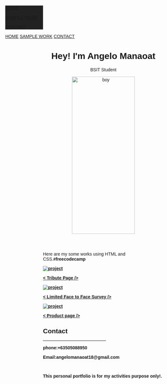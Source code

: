 <html>
<title>Personal Profile</title>
<meta charset="UTF-8">
<meta name="viewport" content="width=device-width, initial-scale=1">
<link rel="stylesheet" href="https://www.w3schools.com/w3css/4/w3.css">
<link rel="stylesheet" href="https://fonts.googleapis.com/css?family=Montserrat">
<link rel="stylesheet" href="https://cdnjs.cloudflare.com/ajax/libs/font-awesome/4.7.0/css/font-awesome.min.css">
<style>
body, h1,h2,h3,h4,h5,h6 {font-family: "Montserrat", sans-serif}
.w3-row-padding img {margin-bottom: 12px}
.w3-sidebar {width: 120px;background: #222;}
#main {margin-left: 120px}
@media only screen and (max-width: 600px) {#main {margin-left: 0}}
</style>

<body class="w3-black">
<nav class="w3-sidebar w3-bar-block w3-small w3-hide-small w3-center">
  <a href="#" class="w3-bar-item w3-button w3-padding-large w3-black">
    <i class="fa fa-home w3-xxlarge"></i>
    <p>HOME</p>
  </a>
  <a href="#about" class="w3-bar-item w3-button w3-padding-large w3-hover-black">
    <i class="fa fa-user w3-xxlarge"></i>
    <p>SAMPLE WORK</p>
  </a>
  <a href="#contact" class="w3-bar-item w3-button w3-padding-large w3-hover-black">
    <i class="fa fa-envelope w3-xxlarge"></i>
    <p>CONTACT</p>
  </a>
</nav>
<div class="w3-top w3-hide-large w3-hide-medium" id="myNavbar">
  <div class="w3-bar w3-black w3-opacity w3-hover-opacity-off w3-center w3-small">
    <a href="#" class="w3-bar-item w3-button" style="width:25% !important">HOME</a>
    <a href="#sample work" class="w3-bar-item w3-button" style="width:25% !important">SAMPLE WORK</a>
    <a href="#contact" class="w3-bar-item w3-button" style="width:25% !important">CONTACT</a>
  </div>
</div>
<div class="w3-padding-large" id="main">
  <header class="w3-container w3-padding-32 w3-center w3-black" id="home">
    <h1 class="w3-jumbo"><span class="w3-hide-small">Hey! I'm</span> Angelo Manaoat</h1>
    <p>BSIT Student</p>
    <img src=https://i.postimg.cc/GtHD7cLN/formal.jpg alt="boy" class="w3-image" width="200" height="500">
  </header>
  <div class="w3-content w3-justify w3-text-grey w3-padding-64" id="about">
    <h2 class="w3-text-light-grey"></h2>
   <p>Here are my some works using HTML and CSS.<strong>#freecodecamp</p>
     <div class="projects-grid">
    <a
      href="https://codepen.io/angelo-manaoat/pen/qBpVjEr"
      target="_blank"
      class="project project-tile"
    >
      <img
        class="project-image"
        src="http://1.bp.blogspot.com/-qjFtf2fjkaY/TXWzGmVPXxI/AAAAAAAAJ7s/fLlCWn7Y8iE/s1600/e0538A.jpg"
        alt="project"
      />
      <p class="project-title">
        <span class="code">&lt;</span>
        Tribute Page
        <span class="code">&#47;&gt;</span>
      </p>
    </a>
       <a
      href="https://codepen.io/angelo-manaoat/pen/yLpPqZJ "
      target="_blank"
      class="project project-tile"
    >
      <img
        class="project-image"
        src="https://psu.edu.ph/wp-content/uploads/2021/12/cropped-area3.jpg"
        alt="project"
      />
      <p class="project-title">
        <span class="code">&lt;</span>
        Limited Face to Face Survey
        <span class="code">&#47;&gt;</span>
      </p>
    </a>
  <a
      href="https://codepen.io/angelo-manaoat/pen/yLpPRvG "
      target="_blank"
      class="project project-tile"
    >
      <img
        class="project-image"
        src="https://encrypted-tbn0.gstatic.com/images?q=tbn:ANd9GcQ2U92l5nKK3wKxHeS1Y_rb4l3VIScO_jAAMQ&usqp=CAU"
        alt="project"
      />
      <p class="project-title">
        <span class="code">&lt;</span>
        Product page
        <span class="code">&#47;&gt;</span>
      </p>
    </a>
       <div class="w3-padding-64 w3-content w3-text-grey" id="contact">
    <h2 class="w3-text-light-grey">Contact</h2>
    <hr style="width:200px" class="w3-opacity">
    <div class="w3-section">
      <p><i class="fa fa-phone fa-fw w3-text-white w3-xxlarge w3-margin-right"></i>phone:+63505088950</p>
      <p><i class="fa fa-envelope fa-fw w3-text-white w3-xxlarge w3-margin-right"> </i> Email:angelomanaoat18@gmail.com
    </div><br>
        <footer class="w3-content w3-padding-64 w3-text-grey w3-xlarge">
    <i class="fa fa-facebook-official w3-hover-opacity"></i>
    <i class="fa fa-instagram w3-hover-opacity"></i>
    <i class="fa fa-twitter w3-hover-opacity"></i>
          <footer>
            <p> This personal portfolio is for my activities purpose only!.</p>
          </footer>
</body>
</html>
       
 


